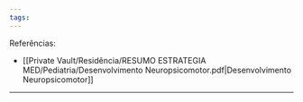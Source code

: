 ```yaml
---
tags:
---
```

Referências: 
* [[Private Vault/Residência/RESUMO ESTRATEGIA MED/Pediatria/Desenvolvimento Neuropsicomotor.pdf|Desenvolvimento Neuropsicomotor]]

---




[^1]: 
[^2]: 